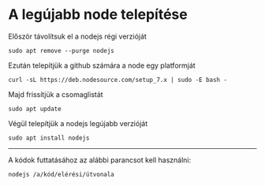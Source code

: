 # A legújabb node telepítése
Először távolítsuk el a nodejs régi verzióját
````
sudo apt remove --purge nodejs
````
Ezután telepítjük a github számára a node egy platformját
````
curl -sL https://deb.nodesource.com/setup_7.x | sudo -E bash -
````
Majd frissítjük a csomaglistát
````
sudo apt update
````
Végül telepítjük a nodejs legújabb verzióját
````
sudo apt install nodejs
````
----------------
A kódok futtatásához az alábbi parancsot kell használni:
````
nodejs /a/kód/elérési/útvonala
